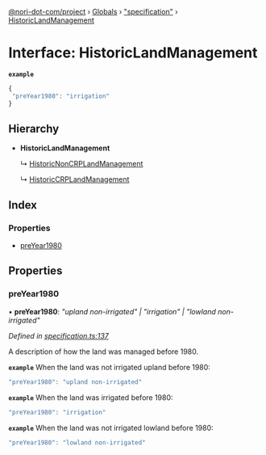 [@nori-dot-com/project](../README.md) › [Globals](../globals.md) › ["specification"](../modules/_specification_.md) › [HistoricLandManagement](_specification_.historiclandmanagement.md)

# Interface: HistoricLandManagement

**`example`** 

```js
{
 "preYear1980": "irrigation"
}
```

## Hierarchy

* **HistoricLandManagement**

  ↳ [HistoricNonCRPLandManagement](_specification_.historicnoncrplandmanagement.md)

  ↳ [HistoricCRPLandManagement](_specification_.historiccrplandmanagement.md)

## Index

### Properties

* [preYear1980](_specification_.historiclandmanagement.md#preyear1980)

## Properties

###  preYear1980

• **preYear1980**: *"upland non-irrigated" | "irrigation" | "lowland non-irrigated"*

*Defined in [specification.ts:137](https://github.com/nori-dot-eco/nori-dot-com/blob/aaf0b90/packages/project/src/specification.ts#L137)*

A description of how the land was managed before 1980.

**`example`** <caption>When the land was not irrigated upland before 1980:</caption>

```js
"preYear1980": "upland non-irrigated"
```

**`example`** <caption>When the land was irrigated before 1980:</caption>

```js
"preYear1980": "irrigation"
```

**`example`** <caption>When the land was not irrigated lowland before 1980:</caption>

```js
"preYear1980": "lowland non-irrigated"
```
